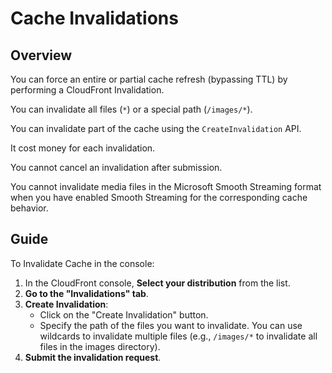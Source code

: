 # Cache Invalidations

## Overview

You can force an entire or partial cache refresh (bypassing TTL) by performing a CloudFront Invalidation.

You can invalidate all files (`*`) or a special path (`/images/*`).

You can invalidate part of the cache using the `CreateInvalidation` API.

It cost money for each invalidation.

You cannot cancel an invalidation after submission.

You cannot invalidate media files in the Microsoft Smooth Streaming format when you have enabled Smooth Streaming for the corresponding cache behavior.


## Guide

To Invalidate Cache in the console:
1. In the CloudFront console, **Select your distribution** from the list.
2. **Go to the "Invalidations" tab**.
3. **Create Invalidation**:
   - Click on the "Create Invalidation" button.
   - Specify the path of the files you want to invalidate. You can use wildcards to invalidate multiple files (e.g., `/images/*` to invalidate all files in the images directory).
4. **Submit the invalidation request**.
